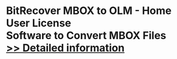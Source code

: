 # BitRecover MBOX to OLM - Home User License<br />Software to Convert MBOX Files<br />[>> Detailed information](https://secure.shareit.com/shareit/product.html?productid=300849954&affiliateid=200057808)